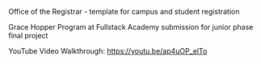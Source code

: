Office of the Registrar - template for campus and student registration

Grace Hopper Program at Fullstack Academy submission for junior phase final project

YouTube Video Walkthrough: 
https://youtu.be/ap4uOP_elTo



